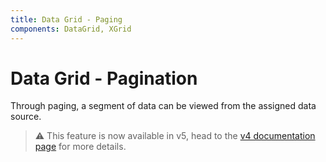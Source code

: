 ```yaml
---
title: Data Grid - Paging
components: DataGrid, XGrid
---
```


# Data Grid - Pagination

<p class="description">Through paging, a segment of data can be viewed from the assigned data source.</p>

> ⚠️ This feature is now available in v5, head to the [v4 documentation page](https://material-ui.com/components/data-grid/) for more details.
